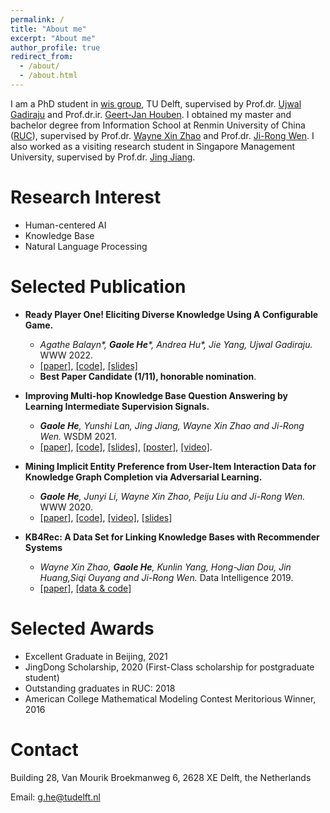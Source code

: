 ```yaml
---
permalink: /
title: "About me"
excerpt: "About me"
author_profile: true
redirect_from: 
  - /about/
  - /about.html
---
```


I am a PhD student in [wis group](http://wis.ewi.tudelft.nl/), TU Delft, supervised by Prof.dr. [Ujwal Gadiraju](http://ujwalgadiraju.com/) and Prof.dr.ir. [Geert-Jan Houben](https://scholar.google.com/citations?user=7SLMWEcAAAAJ&hl=en). 
I obtained my master and bachelor degree from Information School at Renmin University of China ([RUC]((https://ruc.edu.cn/))), supervised by Prof.dr. [Wayne Xin Zhao](http://playbigdata.ruc.edu.cn/batmanfly/) and Prof.dr. [Ji-Rong Wen](https://scholar.google.co.jp/citations?user=tbxCHJgAAAAJ). I also worked as a visiting research student in Singapore Management University, supervised by Prof.dr. [Jing Jiang](http://www.mysmu.edu/faculty/jingjiang/). 


Research Interest
======
- Human-centered AI
- Knowledge Base
- Natural Language Processing


Selected Publication
======

- **Ready Player One! Eliciting Diverse Knowledge Using A Configurable Game.**
  - *Agathe Balayn\*, **Gaole He**\*, Andrea Hu\*, Jie Yang, Ujwal Gadiraju.* WWW 2022. 
  - [[paper]](http://ujwalgadiraju.com/Publications/WWW2022a.pdf), [[code]](https://github.com/delftcrowd/FindItOut), [[slides]](https://github.com/delftcrowd/FindItOut/blob/main/www22_pre.pptx)
  - **Best Paper Candidate (1/11), honorable nomination**.

- **Improving Multi-hop Knowledge Base Question Answering by Learning Intermediate Supervision Signals.**
  - ***Gaole He**, Yunshi Lan, Jing Jiang, Wayne Xin Zhao and Ji-Rong Wen.* WSDM 2021.
  - [[paper]](http://RichardHGL.github.io/files/wsdm2021.pdf), [[code]](https://github.com/RichardHGL/WSDM2021_NSM), [[slides]](https://github.com/RichardHGL/WSDM2021_NSM/blob/main/presentation/wsdm_slides_ver2.pptx), [[poster]](https://github.com/RichardHGL/WSDM2021_NSM/blob/main/presentation/wsdm-poster.pdf), [[video]](https://vimeo.com/518921912).

- **Mining Implicit Entity Preference from User-Item Interaction Data for Knowledge Graph Completion via Adversarial Learning.**
  - ***Gaole He**, Junyi Li, Wayne Xin Zhao, Peiju Liu and Ji-Rong Wen.* WWW 2020.
  - [[paper]](http://RichardHGL.github.io/files/www2020.pdf), [[code]](https://github.com/RichardHGL/UPGAN), [[video]](https://www.youtube.com/watch?v=SABAIvhhMm0&list=PLJNwhMK_V7EyZCUt6SjW4JthoM9-QiHMZ&index=43), [[slides]](https://github.com/RichardHGL/UPGAN/blob/master/www_slides.pptx)

- **KB4Rec: A Data Set for Linking Knowledge Bases with Recommender Systems**
  - *Wayne Xin Zhao, **Gaole He**, Kunlin Yang, Hong-Jian Dou, Jin Huang,Siqi Ouyang and Ji-Rong Wen.* Data Intelligence 2019.
  - [[paper]](http://RichardHGL.github.io/files/KB4Rec.pdf), [[data & code]](https://github.com/RUCDM/KB4Rec)


Selected Awards
======
- Excellent Graduate in Beijing, 2021
- JingDong Scholarship, 2020 (First-Class scholarship for postgraduate student)
- Outstanding graduates in RUC: 2018
- American College Mathematical Modeling Contest Meritorious Winner, 2016

Contact
======
Building 28, Van Mourik Broekmanweg 6, 2628 XE Delft, the Netherlands

Email: g.he@tudelft.nl
